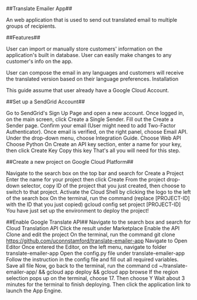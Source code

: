 ##Translate Emailer App##


An web application that is used to send out translated email to multiple groups of recipients.

##Features##

User can import or manually store customers' information on the application's built in database.
User can easily make changes to any customer's info on the app.

User can compose the email in any languages and customers will receive the translated version based on their language preferences.
Installation

This guide assume that user already have a Google Cloud Account.

##Set up a SendGrid Account##


Go to SendGrid's Sign Up Page and open a new account.
Once logged in, on the main screen, click Create a Single Sender.
Fill out the Create a Sender page.
Confirm your email (User might need to add Two-Factor Authenticator).
Once email is verified, on the right panel, choose Email API. Under the drop-down menu, choose Integration Guide.
Choose Web API
Choose Python
On Create an API key section, enter a name for your key, then click Create Key
Copy this key
That's all you will need for this step.

##Create a new project on Google Cloud Platform##

Navigate to the search box on the top bar and search for Create a Project
Enter the name for your project then click Create
From the project drop-down selector, copy ID of the project that you just created, then choose to switch to that project.
Activate the Cloud Shell by clicking the logo to the left of the search box
On the terminal, run the command (replace [PROJECT-ID] with the ID that you just copied)
gcloud config set project [PROJECT-ID]
You have just set up the environment to deploy the project!

##Enable Google Translate API##
Navigate to the search box and search for Cloud Translation API
Click the result under Marketplace
Enable the API
Clone and edit the project
On the terminal, run the command
git clone https://github.com/uconnstamford/translate-emailer-app
Navigate to Open Editor
Once entered the Editor, on the left menu, navigate to folder translate-emailer-app
Open the config.py file under translate-emailer-app
Follow the instruction in the config file and fill out all required variables.
Save all file
Now, go back to the terminal, run the command
cd ~/translate-emailer-app/ && gcloud app deploy && gcloud app browse
If the region selection pops up on the terminal, choose 17. Then choose Y
Wait about 3 minutes for the terminal to finish deploying. Then click the application link to launch the App Engine.
